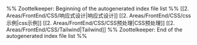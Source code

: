 %% Zoottelkeeper: Beginning of the autogenerated index file list  %%
 [[2. Areas/FrontEnd/CSS/响应式设计|响应式设计]]
 [[2. Areas/FrontEnd/CSS/css示例|css示例]]
 [[2. Areas/FrontEnd/CSS/CSS预处理|CSS预处理]]
 [[2. Areas/FrontEnd/CSS/Tailwind|Tailwind]]
%% Zoottelkeeper: End of the autogenerated index file list  %%
